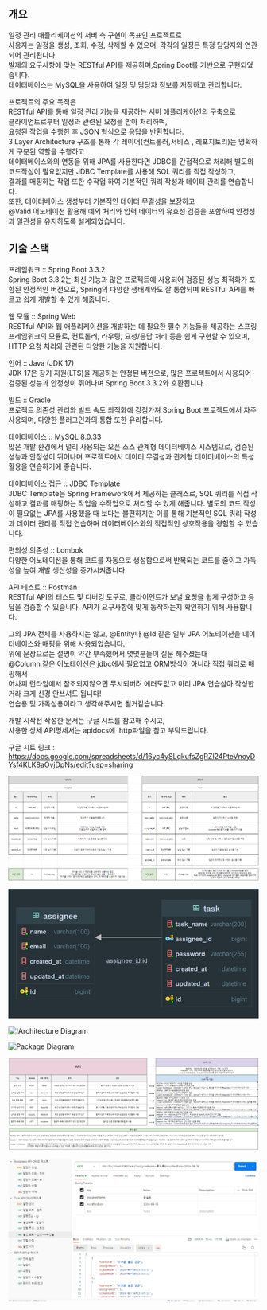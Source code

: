 개요
-
일정 관리 애플리케이션의 서버 측 구현이 목표인 프로젝트로</br>
사용자는 일정을 생성, 조회, 수정, 삭제할 수 있으며, 각각의 일정은 특정 담당자와 연관되어 관리됩니다.</br>
발제의 요구사항에 맞는 RESTful API를 제공하며,Spring Boot를 기반으로 구현되었습니다.</br>
데이터베이스는 MySQL을 사용하여 일정 및 담당자 정보를 저장하고 관리합니다.

프로젝트의 주요 목적은</br>
RESTful API를 통해 일정 관리 기능을 제공하는 서버 애플리케이션의 구축으로</br>
클라이언트로부터 일정과 관련된 요청을 받아 처리하며,</br>
요청된 작업을 수행한 후 JSON 형식으로 응답을 반환합니다.</br>
3 Layer Architecture 구조를 통해 각 레이어(컨트롤러,서비스 , 레포지토리)는 명확하게 구분된 역할을 수행하고</br>
데이터베이스와의 연동을 위해 JPA를 사용한다면 JDBC를 간접적으로 처리해 별도의 코드작성이 필요없지만
JDBC Template를 사용해 SQL 쿼리를 직접 작성하고,</br>
결과를 매핑하는 작업 또한 수작업 하여 기본적인 쿼리 작성과 데이터 관리를 연습합니다.</br>
또한, 데이터베이스 생성부터 기본적인 데이터 무결성을 보장하고</br>
@Valid 어노테이션 활용해 예외 처리와 입력 데이터의 유효성 검증을 포함하여 안정성과 일관성을 유지하도록 설계되었습니다.

기술 스택
-
프레임워크 :: Spring Boot 3.3.2</br>
Spring Boot 3.3.2는 최신 기능과 많은 프로젝트에 사용되어 검증된 성능 최적화가 포함된 안정적인 버전으로, Spring의 다양한 생태계와도 잘 통합되며
RESTful API를 빠르고 쉽게 개발할 수 있게 해줍니다.

웹 모듈 :: Spring Web</br>
RESTful API와 웹 애플리케이션을 개발하는 데 필요한 필수 기능들을 제공하는 스프링 프레임워크의 모듈로,
컨트롤러, 라우팅, 요청/응답 처리 등을 쉽게 구현할 수 있으며, HTTP 요청 처리와 관련된 다양한 기능을 지원합니다.

언어 :: Java (JDK 17)</br>
JDK 17은 장기 지원(LTS)을 제공하는 안정된 버전으로, 많은 프로젝트에서 사용되어 검증된 성능과 안정성이 뛰어나며 Spring Boot 3.3.2와 호환됩니다.

빌드 :: Gradle</br>
프로젝트 의존성 관리와 빌드 속도 최적화에 강점가져 Spring Boot 프로젝트에서 자주 사용되며, 다양한 플러그인과의 통합 또한 유리합니다.

데이터베이스 :: MySQL 8.0.33</br>
많은 개발 환경에서 널리 사용되는 오픈 소스 관계형 데이터베이스 시스템으로,
검증된 성능과 안정성이 뛰어나며 프로젝트에서 데이터 무결성과 관계형 데이터베이스의 특성 활용을 연습하기에 좋습니다.

데이터베이스 접근 :: JDBC Template</br>
JDBC Template은 Spring Framework에서 제공하는 클래스로, SQL 쿼리를 직접 작성하고 결과를 매핑하는 작업을 수작업으로 처리할 수 있게 해줍니다.
별도의 코드 작성이 필요없는 JPA를 사용했을 때 보다는 불편하지만 이를 통해 기본적인 SQL 쿼리 작성과 데이터 관리를 직접 연습하며 데이터베이스와의 직접적인 상호작용을 경험할 수 있습니다.

편의성 의존성 :: Lombok</br>
다양한 어노테이션을 통해 코드를 자동으로 생성함으로써 반복되는 코드를 줄이고 가독성을 높여 개발 생산성을 증가시켜줍니다.

API 테스트 :: Postman</br>
RESTful API의 테스트 및 디버깅 도구로, 클라이언트가 보낼 요청을 쉽게 구성하고 응답을 검증할 수 있습니다. API가 요구사항에 맞게 동작하는지 확인하기 위해 사용합니다.

그외 JPA 전체를 사용하지는 않고, @Entity나 @Id 같은 일부 JPA 어노테이션을 데이터베이스와 매핑을 위해 사용되었습니다.</br>
위에 문장으로는 설명이 약간 부족했어서 몇몇분들이 질문 해주셨는대</br>
@Column 같은 어노테이션은 jdbc에서 필요없고 ORM방식이 아니라 직접 쿼리로 매핑해서</br>
어차피 런타임에서 참조되지않으면 무시되버려 에러도없고 미리 JPA 연습삼아 작성한거라 크게 신경 안쓰셔도 됩니다!</br>
연습용 및 가독성용이라고 생각해주시면 될거같습니다.</br>

개발 시작전 작성한 문서는 구글 시트를 참고해 주시고,</br>
사용한 상세 API명세서는 apidocs에 .http파일을 참고 부탁드립니다.

구글 시트 링크 : https://docs.google.com/spreadsheets/d/16yc4ySLqkufsZgRZl24PteVnoyDYsf4KLK8aOvjDpNs/edit?usp=sharing

![ERD Diagram1](StartERD.png)

![ERD Diagram2](LastERD.png)

![!Architecture Diagram](https://github.com/user-attachments/assets/bee5372c-6ca1-4d84-97b7-5d4521b814f2)

![Package Diagram](https://github.com/user-attachments/assets/fa5bd292-3dad-45e4-8d66-f4fc35753de9)

![API](API.PNG)

![API2](API2.PNG)
